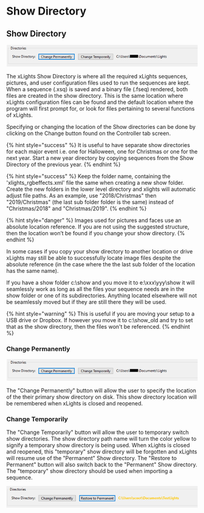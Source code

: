 # Show Directory

## **Show** Directory

![](<../../.gitbook/assets/image (595).png>)

The xLights Show Directory is where all the required xLights sequences, pictures, and user configuration files used to run the sequences are kept. When a sequence (.xsq) is saved and a binary file (.fseq) rendered, both files are created in the show directory. This is the same location where xLights configuration files can be found and the default location where the program will first prompt for, or look for files pertaining to several functions of xLights.

Specifying or changing the location of the Show directories can be done by clicking on the Change button found on the Controller tab screen.

{% hint style="success" %}
It is useful to have separate show directories for each major event i.e. one for Halloween, one for Christmas or one for the next year. Start a new year directory by copying sequences from the Show Directory of the previous year.
{% endhint %}

{% hint style="success" %}
Keep the folder name, containing the 'xlights\_rgbeffects.xml' file the same when creating a new show folder. Create the new folders in the lower level directory and xlights will automatic adjust file paths. As an example, use "2018/Christmas" then "2019/Christmas" (the last sub folder folder is the same) instead of "Christmas/2018" and "Christmas/2019".
{% endhint %}

{% hint style="danger" %}
Images used for pictures and faces use an absolute location reference. If you are not using the suggested structure, then the location won’t be found if you change your show directory.
{% endhint %}

In some cases if you copy your show directory to another location or drive xLights may still be able to successfully locate image files despite the absolute reference (in the case where the the last sub folder of the location has the same name).

If you have a show folder c:\show and you move it to e:\xxx\yyy\show it will seamlessly work as long as all the files your sequence needs are in the show folder or one of its subdirectories. Anything located elsewhere will not be seamlessly moved but if they are still there they will be used.

{% hint style="warning" %}
This is useful if you are moving your setup to a USB drive or Dropbox. If however you move it to c:\show\_old and try to set that as the show directory, then the files won't be referenced.
{% endhint %}

### Change Permanently

![](<../../.gitbook/assets/image (595).png>)

The "Change Permanently" button will allow the user to specify the location of the their primary show directory on disk. This show directory location will be remembered when xLights is closed and reopened.

### Change Temporarily

The "Change Temporarily" button will allow the user to temporary switch show directories. The show directory path name will turn the color yellow to signify a temporary show directory is being used. When xLights is closed and reopened, this "temporary" show directory will be forgotten and xLights will resume use of the "Permanent" Show directory. The "Restore to Permanent" button will also switch back to the "Permanent" Show directory. The "temporary" show directory should be used when importing a sequence.

![](<../../.gitbook/assets/image (390).png>)
